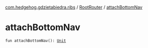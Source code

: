 [com.hedgehog.gdzietabiedra.ribs](../index.md) / [RootRouter](index.md) / [attachBottomNav](./attach-bottom-nav.md)

# attachBottomNav

`fun attachBottomNav(): `[`Unit`](https://kotlinlang.org/api/latest/jvm/stdlib/kotlin/-unit/index.html)